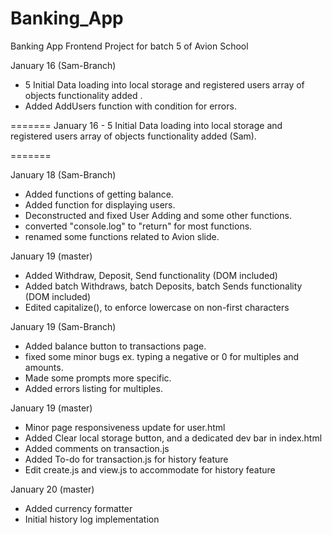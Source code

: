 # Banking_App
Banking App Frontend Project for batch 5 of Avion School


January 16 (Sam-Branch)
* 5 Initial Data loading into local storage and registered users array of objects functionality added .
* Added AddUsers function with condition for errors.

=======
January 16 - 5 Initial Data loading into local storage and registered users array of objects functionality added (Sam).

=======

January 18 (Sam-Branch)
* Added functions of getting balance.
* Added function for displaying users.
* Deconstructed and fixed User Adding and some other functions.
* converted "console.log" to "return" for most functions.
* renamed some functions related to Avion slide.

January 19 (master)
* Added Withdraw, Deposit, Send functionality (DOM included)
* Added batch Withdraws, batch Deposits, batch Sends functionality (DOM included)
* Edited capitalize(), to enforce lowercase on non-first characters

January 19 (Sam-Branch)
* Added balance button to transactions page.
* fixed some minor bugs ex. typing a negative or 0 for multiples and amounts.
* Made some prompts more specific.
* Added errors listing for multiples. 

January 19 (master)
* Minor page responsiveness update for user.html
* Added Clear local storage button, and a dedicated dev bar in index.html
* Added comments on transaction.js
* Added To-do for transaction.js for history feature
* Edit create.js and view.js to accommodate for history feature

January 20 (master)
* Added currency formatter
* Initial history log implementation